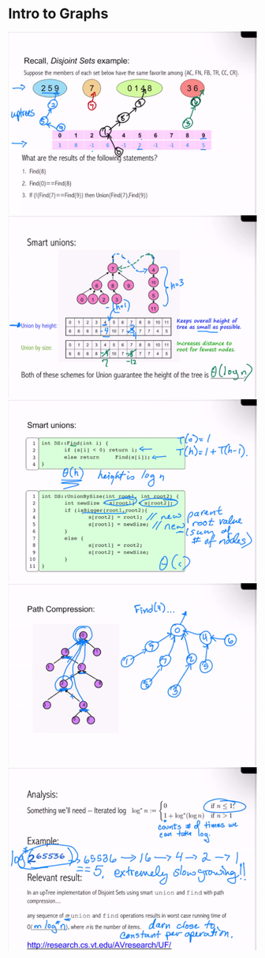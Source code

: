 # Intro to Graphs
![](media/20221121141227.png)  
![](media/20221121142438.png)  
![](media/20221121142707.png)  
![](media/20221121143208.png)  
![](media/20221121143807.png)  